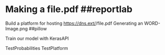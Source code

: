 # Making a file.pdf ##reportlab

Build a platform for hosting https://dns.ext/<username>/file.pdf
Generating an WORD-Image.png  ##pillow

Train our model with KerasAPI

TestProbabilities TestPlatform

